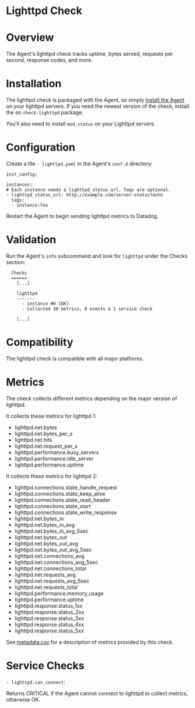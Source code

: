 # Lighttpd Check

# Overview

The Agent's lighttpd check tracks uptime, bytes served, requests per second, response codes, and more.

# Installation

The lighttpd check is packaged with the Agent, so simply [install the Agent](https://app.datadoghq.com/account/settings#agent) on your lighttpd servers. If you need the newest version of the check, install the `dd-check-lighttpd` package.

You'll also need to install `mod_status` on your Lighttpd servers.

# Configuration

Create a file `- lighttpd.yaml` in the Agent's `conf.d` directory:

```
init_config:

instances:
# Each instance needs a lighttpd_status_url. Tags are optional.
- lighttpd_status_url: http://example.com/server-status?auto
  tags:
  - instance:foo
```

Restart the Agent to begin sending lighttpd metrics to Datadog.

# Validation

Run the Agent's `info` subcommand and look for `lighttpd` under the Checks section:

```
  Checks
  ======
    [...]

    lighttpd
    -------
      - instance #0 [OK]
      - Collected 30 metrics, 0 events & 1 service check

    [...]
```

# Compatibility

The lighttpd check is compatible with all major platforms.

# Metrics

The check collects different metrics depending on the major version of lighttpd.

It collects these metrics for lighttpd 1:

- lighttpd.net.bytes
- lighttpd.net.bytes_per_s
- lighttpd.net.hits
- lighttpd.net.request_per_s
- lighttpd.performance.busy_servers
- lighttpd.performance.idle_server
- lighttpd.performance.uptime

It collects these metrics for lighttpd 2:

- lighttpd.connections.state_handle_request
- lighttpd.connections.state_keep_alive
- lighttpd.connections.state_read_header
- lighttpd.connections.state_start
- lighttpd.connections.state_write_response
- lighttpd.net.bytes_in
- lighttpd.net.bytes_in_avg
- lighttpd.net.bytes_in_avg_5sec
- lighttpd.net.bytes_out
- lighttpd.net.bytes_out_avg
- lighttpd.net.bytes_out_avg_5sec
- lighttpd.net.connections_avg
- lighttpd.net.connections_avg_5sec
- lighttpd.net.connections_total
- lighttpd.net.requests_avg
- lighttpd.net.requests_avg_5sec
- lighttpd.net.requests_total
- lighttpd.performance.memory_usage
- lighttpd.performance.uptime
- lighttpd.response.status_1xx
- lighttpd.response.status_2xx
- lighttpd.response.status_3xx
- lighttpd.response.status_4xx
- lighttpd.response.status_5xx

See [metadata.csv](https://github.com/DataDog/integrations-core/blob/master/lighttpd/metadata.csv) for a description of metrics provided by this check.

# Service Checks

`- lighttpd.can_connect`:

Returns CRITICAL if the Agent cannot connect to lighttpd to collect metrics, otherwise OK.